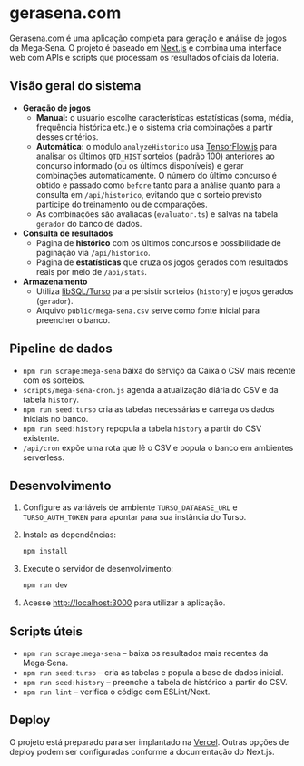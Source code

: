 # gerasena.com

Gerasena.com é uma aplicação completa para geração e análise de jogos da Mega‑Sena. O projeto é baseado em [Next.js](https://nextjs.org) e combina uma interface web com APIs e scripts que processam os resultados oficiais da loteria.

## Visão geral do sistema

- **Geração de jogos**
  - **Manual:** o usuário escolhe características estatísticas (soma, média, frequência histórica etc.) e o sistema cria combinações a partir desses critérios.
  - **Automática:** o módulo `analyzeHistorico` usa [TensorFlow.js](https://www.tensorflow.org/js) para analisar os últimos `QTD_HIST` sorteios (padrão 100) anteriores ao concurso informado (ou os últimos disponíveis) e gerar combinações automaticamente. O número do último concurso é obtido e passado como `before` tanto para a análise quanto para a consulta em `/api/historico`, evitando que o sorteio previsto participe do treinamento ou de comparações.
  - As combinações são avaliadas (`evaluator.ts`) e salvas na tabela `gerador` do banco de dados.
- **Consulta de resultados**
  - Página de **histórico** com os últimos concursos e possibilidade de paginação via `/api/historico`.
  - Página de **estatísticas** que cruza os jogos gerados com resultados reais por meio de `/api/stats`.
- **Armazenamento**
  - Utiliza [libSQL/Turso](https://turso.tech/) para persistir sorteios (`history`) e jogos gerados (`gerador`).
  - Arquivo `public/mega-sena.csv` serve como fonte inicial para preencher o banco.

## Pipeline de dados

- `npm run scrape:mega-sena` baixa do serviço da Caixa o CSV mais recente com os sorteios.
- `scripts/mega-sena-cron.js` agenda a atualização diária do CSV e da tabela `history`.
- `npm run seed:turso` cria as tabelas necessárias e carrega os dados iniciais no banco.
- `npm run seed:history` repopula a tabela `history` a partir do CSV existente.
- `/api/cron` expõe uma rota que lê o CSV e popula o banco em ambientes serverless.

## Desenvolvimento

1. Configure as variáveis de ambiente `TURSO_DATABASE_URL` e `TURSO_AUTH_TOKEN` para apontar para sua instância do Turso.
2. Instale as dependências:

   ```bash
   npm install
   ```

3. Execute o servidor de desenvolvimento:

   ```bash
   npm run dev
   ```

4. Acesse [http://localhost:3000](http://localhost:3000) para utilizar a aplicação.

## Scripts úteis

- `npm run scrape:mega-sena` – baixa os resultados mais recentes da Mega‑Sena.
- `npm run seed:turso` – cria as tabelas e popula a base de dados inicial.
- `npm run seed:history` – preenche a tabela de histórico a partir do CSV.
- `npm run lint` – verifica o código com ESLint/Next.

## Deploy

O projeto está preparado para ser implantado na [Vercel](https://vercel.com). Outras opções de deploy podem ser configuradas conforme a documentação do Next.js.

